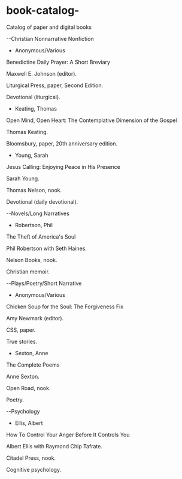 # book-catalog-
Catalog of paper and digital books 

--Christian Nonnarrative Nonfiction

- Anonymous/Various 

Benedictine Daily Prayer: 
A Short Breviary 

Maxwell E. Johnson (editor).

Liturgical Press, paper, 
Second Edition. 

Devotional (liturgical). 

- Keating, Thomas

Open Mind, Open Heart: 
The Contemplative Dimension of the Gospel

Thomas Keating. 

Bloomsbury, paper, 20th anniversary edition. 


- Young, Sarah

Jesus Calling: 
Enjoying Peace in His Presence 

Sarah Young. 

Thomas Nelson, nook. 

Devotional (daily devotional). 

--Novels/Long Narratives 

- Robertson, Phil 

The Theft of America's Soul

Phil Robertson with Seth Haines. 

Nelson Books, nook. 

Christian memoir. 


--Plays/Poetry/Short Narrative 

- Anonymous/Various

Chicken Soup for the Soul: The 
Forgiveness Fix

Amy Newmark (editor). 

CSS, paper. 

True stories. 


- Sexton, Anne

The Complete Poems 

Anne Sexton. 

Open Road, nook. 

Poetry. 


--Psychology 

- Ellis, Albert 

How To Control Your Anger Before It 
Controls You

Albert Ellis with Raymond Chip Tafrate. 

Citadel Press, nook. 

Cognitive psychology. 
